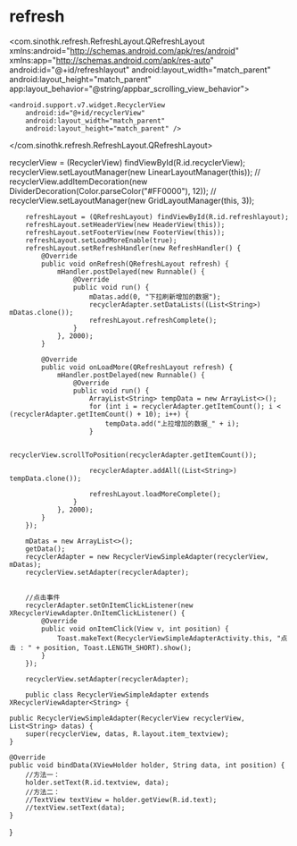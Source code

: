 # refresh

<?xml version="1.0" encoding="utf-8"?>
<com.sinothk.refresh.RefreshLayout.QRefreshLayout xmlns:android="http://schemas.android.com/apk/res/android"
    xmlns:app="http://schemas.android.com/apk/res-auto"
    android:id="@+id/refreshlayout"
    android:layout_width="match_parent"
    android:layout_height="match_parent"
    app:layout_behavior="@string/appbar_scrolling_view_behavior">

    <android.support.v7.widget.RecyclerView
        android:id="@+id/recyclerView"
        android:layout_width="match_parent"
        android:layout_height="match_parent" />
</com.sinothk.refresh.RefreshLayout.QRefreshLayout>

recyclerView = (RecyclerView) findViewById(R.id.recyclerView);
        recyclerView.setLayoutManager(new LinearLayoutManager(this));
//        recyclerView.addItemDecoration(new DividerDecoration(Color.parseColor("#FF0000"), 12));
//        recyclerView.setLayoutManager(new GridLayoutManager(this, 3));

        refreshLayout = (QRefreshLayout) findViewById(R.id.refreshlayout);
        refreshLayout.setHeaderView(new HeaderView(this));
        refreshLayout.setFooterView(new FooterView(this));
        refreshLayout.setLoadMoreEnable(true);
        refreshLayout.setRefreshHandler(new RefreshHandler() {
            @Override
            public void onRefresh(QRefreshLayout refresh) {
                mHandler.postDelayed(new Runnable() {
                    @Override
                    public void run() {
                        mDatas.add(0, "下拉刷新增加的数据");
                        recyclerAdapter.setDataLists((List<String>) mDatas.clone());
                        refreshLayout.refreshComplete();
                    }
                }, 2000);
            }

            @Override
            public void onLoadMore(QRefreshLayout refresh) {
                mHandler.postDelayed(new Runnable() {
                    @Override
                    public void run() {
                        ArrayList<String> tempData = new ArrayList<>();
                        for (int i = recyclerAdapter.getItemCount(); i < (recyclerAdapter.getItemCount() + 10); i++) {
                            tempData.add("上拉增加的数据_" + i);
                        }

                        recyclerView.scrollToPosition(recyclerAdapter.getItemCount());

                        recyclerAdapter.addAll((List<String>) tempData.clone());

                        refreshLayout.loadMoreComplete();
                    }
                }, 2000);
            }
        });

        mDatas = new ArrayList<>();
        getData();
        recyclerAdapter = new RecyclerViewSimpleAdapter(recyclerView, mDatas);
        recyclerView.setAdapter(recyclerAdapter);


        //点击事件
        recyclerAdapter.setOnItemClickListener(new XRecyclerViewAdapter.OnItemClickListener() {
            @Override
            public void onItemClick(View v, int position) {
                Toast.makeText(RecyclerViewSimpleAdapterActivity.this, "点击 : " + position, Toast.LENGTH_SHORT).show();
            }
        });

        recyclerView.setAdapter(recyclerAdapter);
        
        public class RecyclerViewSimpleAdapter extends XRecyclerViewAdapter<String> {

    public RecyclerViewSimpleAdapter(RecyclerView recyclerView, List<String> datas) {
        super(recyclerView, datas, R.layout.item_textview);
    }

    @Override
    public void bindData(XViewHolder holder, String data, int position) {
        //方法一：
        holder.setText(R.id.textview, data);
        //方法二：
        //TextView textView = holder.getView(R.id.text);
        //textView.setText(data);
    }

}
